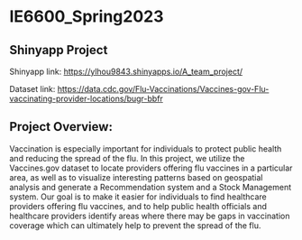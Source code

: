 # IE6600_Spring2023

## Shinyapp Project

Shinyapp link: https://ylhou9843.shinyapps.io/A_team_project/

Dataset link: https://data.cdc.gov/Flu-Vaccinations/Vaccines-gov-Flu-vaccinating-provider-locations/bugr-bbfr

## Project Overview:

Vaccination is especially important for individuals to protect public health and reducing the spread of the flu. In this project, we utilize the Vaccines.gov dataset to locate providers offering flu vaccines in a particular area, as well as to visualize interesting patterns based on geospatial analysis and generate a Recommendation system and a Stock Management system. Our goal is to make it easier for individuals to find healthcare providers offering flu vaccines, and to help public health officials and healthcare providers identify areas where there may be gaps in vaccination
coverage which can ultimately help to prevent the spread of the flu.
